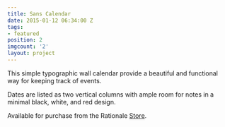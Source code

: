 ```yaml
---
title: Sans Calendar
date: 2015-01-12 06:34:00 Z
tags:
- featured
position: 2
imgcount: '2'
layout: project
---
```


This simple typographic wall calendar provide a beautiful and functional way for keeping track of events.


Dates are listed as two vertical columns with ample room for notes in a minimal black, white, and red design.

Available for purchase from the Rationale [Store](http://www.rationale-design.com/store/).
